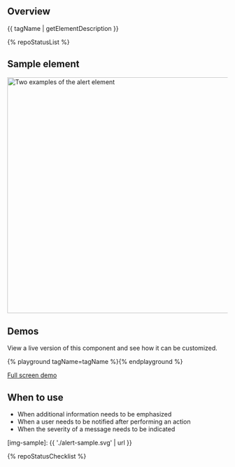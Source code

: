 ## Overview

{{ tagName | getElementDescription }}

{% repoStatusList %}


## Sample element

<uxdot-example width-adjustment="538px">
  <img src="{{ 'alert-sample.svg' | url }}" alt="Two examples of the alert element" width="538px">
</uxdot-example>


## Demos

View a live version of this component and see how it can be customized.

{% playground tagName=tagName %}{% endplayground %}

<rh-cta>
  <a href="{{ './demo/' | url }}">Full screen demo</a>
</rh-cta>


## When to use

  - When additional information needs to be emphasized 
  - When a user needs to be notified after performing an action
  - When the severity of a message needs to be indicated


[img-sample]: {{ './alert-sample.svg' | url }}

{% repoStatusChecklist %}
